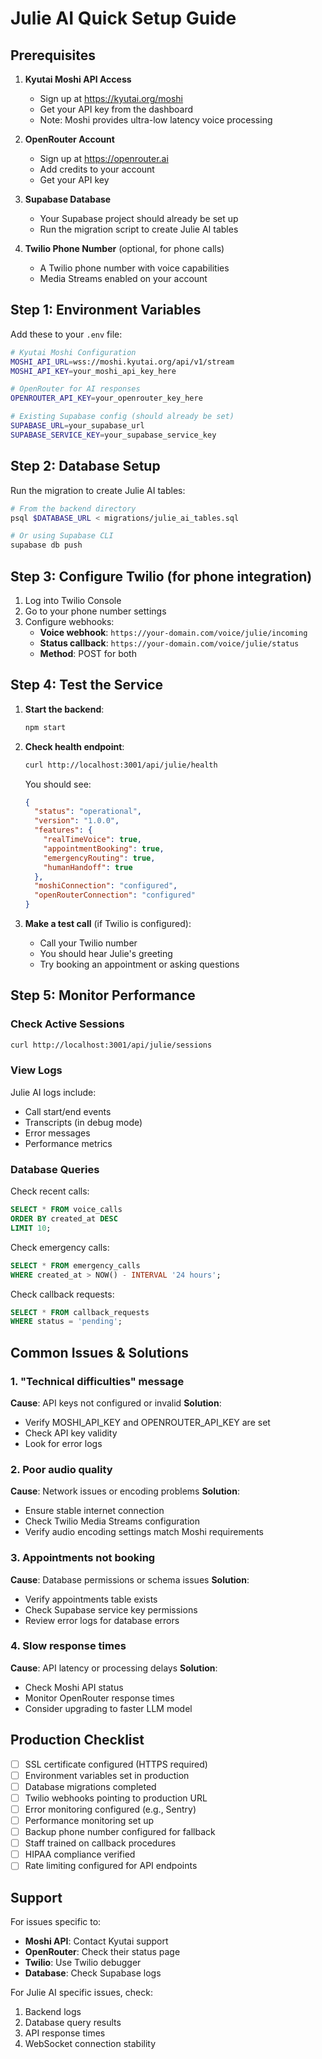 # Julie AI Quick Setup Guide

## Prerequisites

1. **Kyutai Moshi API Access**
   - Sign up at https://kyutai.org/moshi
   - Get your API key from the dashboard
   - Note: Moshi provides ultra-low latency voice processing

2. **OpenRouter Account**
   - Sign up at https://openrouter.ai
   - Add credits to your account
   - Get your API key

3. **Supabase Database**
   - Your Supabase project should already be set up
   - Run the migration script to create Julie AI tables

4. **Twilio Phone Number** (optional, for phone calls)
   - A Twilio phone number with voice capabilities
   - Media Streams enabled on your account

## Step 1: Environment Variables

Add these to your `.env` file:

```bash
# Kyutai Moshi Configuration
MOSHI_API_URL=wss://moshi.kyutai.org/api/v1/stream
MOSHI_API_KEY=your_moshi_api_key_here

# OpenRouter for AI responses
OPENROUTER_API_KEY=your_openrouter_key_here

# Existing Supabase config (should already be set)
SUPABASE_URL=your_supabase_url
SUPABASE_SERVICE_KEY=your_supabase_service_key
```

## Step 2: Database Setup

Run the migration to create Julie AI tables:

```bash
# From the backend directory
psql $DATABASE_URL < migrations/julie_ai_tables.sql

# Or using Supabase CLI
supabase db push
```

## Step 3: Configure Twilio (for phone integration)

1. Log into Twilio Console
2. Go to your phone number settings
3. Configure webhooks:
   - **Voice webhook**: `https://your-domain.com/voice/julie/incoming`
   - **Status callback**: `https://your-domain.com/voice/julie/status`
   - **Method**: POST for both

## Step 4: Test the Service

1. **Start the backend**:
   ```bash
   npm start
   ```

2. **Check health endpoint**:
   ```bash
   curl http://localhost:3001/api/julie/health
   ```

   You should see:
   ```json
   {
     "status": "operational",
     "version": "1.0.0",
     "features": {
       "realTimeVoice": true,
       "appointmentBooking": true,
       "emergencyRouting": true,
       "humanHandoff": true
     },
     "moshiConnection": "configured",
     "openRouterConnection": "configured"
   }
   ```

3. **Make a test call** (if Twilio is configured):
   - Call your Twilio number
   - You should hear Julie's greeting
   - Try booking an appointment or asking questions

## Step 5: Monitor Performance

### Check Active Sessions
```bash
curl http://localhost:3001/api/julie/sessions
```

### View Logs
Julie AI logs include:
- Call start/end events
- Transcripts (in debug mode)
- Error messages
- Performance metrics

### Database Queries

Check recent calls:
```sql
SELECT * FROM voice_calls 
ORDER BY created_at DESC 
LIMIT 10;
```

Check emergency calls:
```sql
SELECT * FROM emergency_calls 
WHERE created_at > NOW() - INTERVAL '24 hours';
```

Check callback requests:
```sql
SELECT * FROM callback_requests 
WHERE status = 'pending';
```

## Common Issues & Solutions

### 1. "Technical difficulties" message
**Cause**: API keys not configured or invalid
**Solution**: 
- Verify MOSHI_API_KEY and OPENROUTER_API_KEY are set
- Check API key validity
- Look for error logs

### 2. Poor audio quality
**Cause**: Network issues or encoding problems
**Solution**:
- Ensure stable internet connection
- Check Twilio Media Streams configuration
- Verify audio encoding settings match Moshi requirements

### 3. Appointments not booking
**Cause**: Database permissions or schema issues
**Solution**:
- Verify appointments table exists
- Check Supabase service key permissions
- Review error logs for database errors

### 4. Slow response times
**Cause**: API latency or processing delays
**Solution**:
- Check Moshi API status
- Monitor OpenRouter response times
- Consider upgrading to faster LLM model

## Production Checklist

- [ ] SSL certificate configured (HTTPS required)
- [ ] Environment variables set in production
- [ ] Database migrations completed
- [ ] Twilio webhooks pointing to production URL
- [ ] Error monitoring configured (e.g., Sentry)
- [ ] Performance monitoring set up
- [ ] Backup phone number configured for fallback
- [ ] Staff trained on callback procedures
- [ ] HIPAA compliance verified
- [ ] Rate limiting configured for API endpoints

## Support

For issues specific to:
- **Moshi API**: Contact Kyutai support
- **OpenRouter**: Check their status page
- **Twilio**: Use Twilio debugger
- **Database**: Check Supabase logs

For Julie AI specific issues, check:
1. Backend logs
2. Database query results
3. API response times
4. WebSocket connection stability